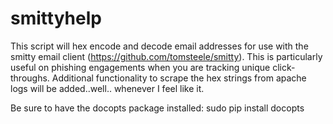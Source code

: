# smittyhelp
This script will hex encode and decode email addresses for use with the smitty email client (https://github.com/tomsteele/smitty). This is particularly useful on phishing engagements when you are tracking unique click-throughs. Additional functionality to scrape the hex strings from apache logs will be added..well.. whenever I feel like it.

Be sure to have the docopts package installed:
sudo pip install docopts
